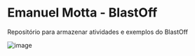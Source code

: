 # Emanuel Motta - BlastOff

Repositório para armazenar atividades e exemplos do BlastOff


![image](https://user-images.githubusercontent.com/95883881/146017373-d2645d57-b2a5-4bfb-89e3-9b692508b765.png)

